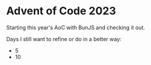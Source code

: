 # Advent of Code 2023

Starting this year's AoC with BunJS and checking it out.

Days I still want to refine or do in a better way:
- 5
- 10
